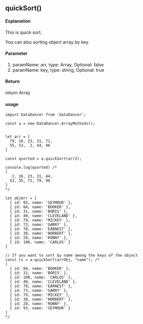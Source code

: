 ## quickSort()

#### Explanation

This is quick sort. 

You can also sorting object array by key.

#### Parameter

1. paramName: arr, type: Array, Optional: false
1. paramName: key, type: string, Optional: true

#### Return

return Array

#### usage

```
import DataDancer from 'dataDancer';

const a = new DataDancer.ArrayMethods();


let arr = [
  79, 16, 23, 31, 71,
  55, 53,  2, 44, 96
]

const qsorted = a.quickSort(arr2);

console.log(qsorted) /*
[
   2, 16, 23, 31, 44,
  53, 55, 71, 79, 96
]
*/

let objArr = [
  { id: 93, name: 'SEYMOUR' },
  { id: 84, name: 'BOOKER' },
  { id: 31, name: 'BORIS' },
  { id: 40, name: 'CLEVELAND' },
  { id: 79, name: 'MICKEY' },
  { id: 73, name: 'GARRY' },
  { id: 78, name: 'EARNEST' },
  { id: 38, name: 'NORBERT' },
  { id: 28, name: 'RONNY' },
  { id: 100, name: 'CARLOS' }
]

// If you want to sort by name among the keys of the object 
const rs = a.quickSort(arrObj, "name"); /*
[
  { id: 84, name: 'BOOKER' },
  { id: 31, name: 'BORIS' },
  { id: 100, name: 'CARLOS' },
  { id: 40, name: 'CLEVELAND' },
  { id: 78, name: 'EARNEST' },
  { id: 73, name: 'GARRY' },
  { id: 79, name: 'MICKEY' },
  { id: 38, name: 'NORBERT' },
  { id: 28, name: 'RONNY' },
  { id: 93, name: 'SEYMOUR' }
]
*/
```
